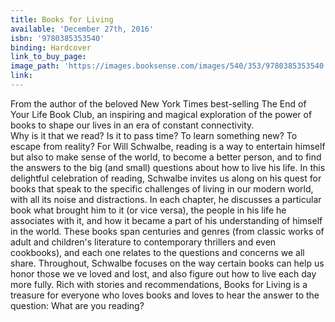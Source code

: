 ```yaml
---
title: Books for Living
available: 'December 27th, 2016'
isbn: '9780385353540'
binding: Hardcover
link_to_buy_page:
image_path: 'https://images.booksense.com/images/540/353/9780385353540.jpg'
link:
---
```



From the author of the beloved New York Times best-selling The End of Your Life Book Club, an inspiring and magical exploration of the power of books to shape our lives in an era of constant connectivity.&nbsp;
<br>Why is it that we read? Is it to pass time? To learn something new? To escape from reality? For Will Schwalbe, reading is a way to entertain himself but also to make sense of the world, to become a better person, and to find the answers to the big (and small) questions about how to live his life. In this delightful celebration of reading, Schwalbe invites us along on his quest for books that speak to the specific challenges of living in our modern world, with all its noise and distractions. In each chapter, he discusses a particular book what brought him to it (or vice versa), the people in his life he associates with it, and how it became a part of his understanding of himself in the world. These books span centuries and genres (from classic works of adult and children's literature to contemporary thrillers and even cookbooks), and each one relates to the questions and concerns we all share. Throughout, Schwalbe focuses on the way certain books can help us honor those we ve loved and lost, and also figure out how to live each day more fully. Rich with stories and recommendations, Books for Living is a treasure for everyone who loves books and loves to hear the answer to the question: What are you reading?